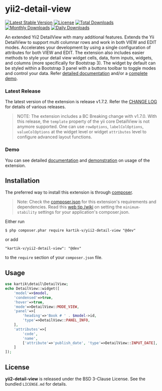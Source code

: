 yii2-detail-view
================

[![Latest Stable Version](https://poser.pugx.org/kartik-v/yii2-detail-view/v/stable)](https://packagist.org/packages/kartik-v/yii2-detail-view)
[![License](https://poser.pugx.org/kartik-v/yii2-detail-view/license)](https://packagist.org/packages/kartik-v/yii2-detail-view)
[![Total Downloads](https://poser.pugx.org/kartik-v/yii2-detail-view/downloads)](https://packagist.org/packages/kartik-v/yii2-detail-view)
[![Monthly Downloads](https://poser.pugx.org/kartik-v/yii2-detail-view/d/monthly)](https://packagist.org/packages/kartik-v/yii2-detail-view)
[![Daily Downloads](https://poser.pugx.org/kartik-v/yii2-detail-view/d/daily)](https://packagist.org/packages/kartik-v/yii2-detail-view)

An extended Yii2 DetailView with many additional features. Extends the Yii DetailView to support multi columnar rows and work in both VIEW and 
EDIT modes. Accelerates your development by using a single configuration of attributes for both VIEW and EDIT. The extension also 
includes easier methods to style your detail view widget cells, data, form inputs, widgets, and columns (more specifically for Bootstrap 3). 
The widget by default can be styled within a Bootstrap 3 panel with a buttons toolbar to toggle modes and control your data.
Refer [detailed documentation](http://demos.krajee.com/detail-view) and/or a [complete demo](http://demos.krajee.com/detail-view-demo).

### Latest Release
The latest version of the extension is release v1.7.2. Refer the [CHANGE LOG](https://github.com/kartik-v/yii2-detail-view/blob/master/CHANGE.md) for details of various releases.

> NOTE: The extension includes a BC Breaking change with v1.7.0. With this release, the `template` property of the yii core DetailView is not anymore supported. One can use `rowOptions`, `labelColOptions`, `valueColOptions` at the widget level or widget `attributes` level to configure advanced layout functions.

### Demo
You can see detailed [documentation](http://demos.krajee.com/detail-view) and [demonstration](http://demos.krajee.com/detail-view-demo) on usage of the extension.

## Installation

The preferred way to install this extension is through [composer](http://getcomposer.org/download/).

> Note: Check the [composer.json](https://github.com/kartik-v/yii2-detail-view/blob/master/composer.json) for this extension's requirements and dependencies. 
Read this [web tip /wiki](http://webtips.krajee.com/setting-composer-minimum-stability-application/) on setting the `minimum-stability` settings for your application's composer.json.

Either run

```
$ php composer.phar require kartik-v/yii2-detail-view "@dev"
```

or add

```
"kartik-v/yii2-detail-view": "@dev"
```

to the ```require``` section of your `composer.json` file.

## Usage
```php
use kartik\detail\DetailView;
echo DetailView::widget([
    'model'=>$model,
    'condensed'=>true,
    'hover'=>true,
    'mode'=>DetailView::MODE_VIEW,
    'panel'=>[
        'heading'=>'Book # ' . $model->id,
        'type'=>DetailView::PANEL_INFO,
    ],
    'attributes'=>[
        'code',
        'name',
        ['attribute'=>'publish_date', 'type'=>DetailView::INPUT_DATE],
    ]
]);
```

## License

**yii2-detail-view** is released under the BSD 3-Clause License. See the bundled `LICENSE.md` for details.
